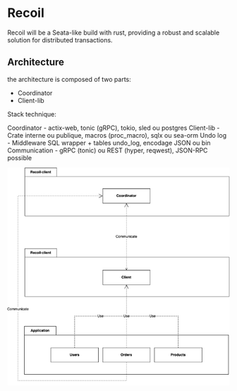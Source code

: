 # Recoil

Recoil will be a Seata-like build with rust, providing a robust and scalable solution for distributed transactions.

## Architecture

the architecture is composed of two parts:
- Coordinator
- Client-lib

Stack technique:

Coordinator -	actix-web, tonic (gRPC), tokio, sled ou postgres
Client-lib - Crate interne ou publique, macros (proc_macro), sqlx ou sea-orm
Undo log - Middleware SQL wrapper + tables undo_log, encodage JSON ou bin
Communication	- gRPC (tonic) ou REST (hyper, reqwest), JSON-RPC possible

![simple architecture](./documentation/architecture.png)
